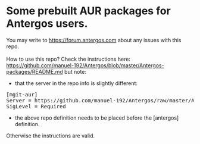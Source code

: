 # Some prebuilt AUR packages for Antergos users.

You may write to https://forum.antergos.com about any issues with this repo.
<br><br>
How to use this repo? Check the instructions here: https://github.com/manuel-192/Antergos/blob/master/Antergos-packages/README.md
but note:
- that the server in the repo info is slightly different:
<pre>
[mgit-aur]
Server = https://github.com/manuel-192/Antergos/raw/master/Antergos-packages-aur
SigLevel = Required
</pre>
- the above repo definition needs to be placed before the [antergos] definition.

Otherwise the instructions are valid.
